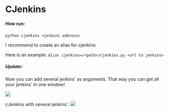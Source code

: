 CJenkins
=======

##### How run: 
`python cjenkins <jenkins address>`

I recommend to create an alias for cjenkins.

Here is an example:
`alias cjenkins=/<path>/cjenkins.py <url to jenkins>`

##### Update:
Now you can add several jenkins' as arguments. That way you can get all your jenkins' in one window!

![](https://raw.github.com/mariushe/cjenkins/master/cjenkins.png)

cJenkins with several jenkins':
![](https://raw.github.com/mariushe/cjenkins/master/cjenkinsWithSeveralJenkins.png)
